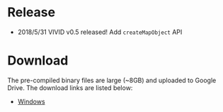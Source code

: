 # Release
- 2018/5/31 VIVID v0.5 released! Add `createMapObject` API

# Download
The pre-compiled binary files are large (~8GB) and uploaded to Google Drive. The download links are listed below:

- [Windows](https://drive.google.com/drive/folders/0Bx89nDDBxkF-ZHNtMVZsZzRZbGM?usp=sharing)